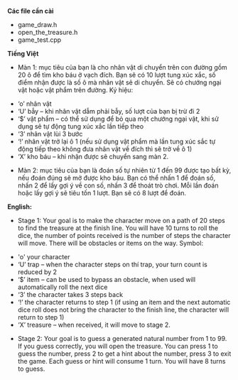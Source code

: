 **Các file cần cài**

- game_draw.h
- open_the_treasure.h
- game_test.cpp
  
**Tiếng Việt**
- Màn 1: mục tiêu của bạn là cho nhân vật di chuyển trên con đường gồm 20 ô để tìm kho báu ở vạch đích. Bạn sẽ có 10 lượt tung xúc xắc, số điểm nhận được là số ô mà nhân vật sẽ di chuyển. Sẽ có chướng ngại vật hoặc vật phẩm trên đường. Ký hiệu:
+ ‘o’ nhân vật
+ ‘U’ bẫy – khi nhân vật dẫm phải bẫy, số lượt của bạn bị trừ đi 2
+ ‘$’ vật phẩm – có thể sử dụng để bỏ qua một chướng ngại vật, khi sử dụng sẽ tự động tung xúc xắc lần tiếp theo
+ ‘3’ nhân vật lùi 3 bước
+ ‘!’ nhân vật trở lại ô 1 (nếu sử dụng vật phẩm mà lần tung xúc sắc tự động tiếp theo không đưa nhân vật về đích thì sẽ trở về ô 1)
+ ‘X’ kho báu – khi nhận được sẽ chuyển sang màn 2.
- Màn 2: mục tiêu của bạn là đoán số tự nhiên từ 1 đến 99 được tạo bất kỳ, nếu đoán đúng sẽ mở được kho báu. Bạn có thể nhấn 1 để đoán số, nhấn 2 để lấy gợi ý về con số, nhấn 3 để thoát trò chơi. Mỗi lần đoán hoặc lấy gợi ý sẽ tiêu tốn 1 lượt. Bạn sẽ có 8 lượt để đoán.

**English:**

- Stage 1: Your goal is to make the character move on a path of 20 steps to find the treasure at the finish line. You will have 10 turns to roll the dice, the number of points received is the number of steps the character will move. There will be obstacles or items on the way. Symbol:
+ 'o' your character
+ ‘U’ trap – when the character steps on thí trap, your turn count is reduced by 2
+ ‘$’ item – can be used to bypass an obstacle, when used will automatically roll the next dice
+ ‘3’ the character takes 3 steps back
+ ‘!’ the character returns to step 1 (if using an item and the next automatic dice roll does not bring the character to the finish line, the character will return to step 1)
+ ‘X’ treasure – when received, it will move to stage 2.

- Stage 2: Your goal is to guess a generated natural number from 1 to 99. If you guess correctly, you will open the treasure. You can press 1 to guess the number, press 2 to get a hint about the number, press 3 to exit the game. Each guess or hint will consume 1 turn. You will have 8 turns to guess.
